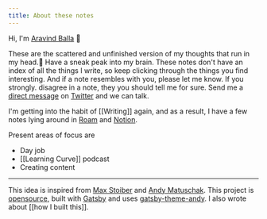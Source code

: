 ```yaml
---
title: About these notes
---
```


Hi, I'm [Aravind Balla](https://aravindballa.com) 👋

These are the scattered and unfinished version of my thoughts that run in my head.🏃 Have a sneak peak into my brain. These notes don't have an index of all the things I write, so keep clicking through the things you find interesting. And if a note resembles with you, please let me know. If you strongly. disagree in a note, they you should tell me for sure. Send me a [direct message](https://twitter.com/messages/compose?recipient_id=532906019) on [Twitter](https://twitter.com/aravindballa) and we can talk.

I'm getting into the habit of [[Writing]] again, and as a result, I have a few notes lying around in [Roam](https://roamresearch.com/) and [Notion](https://www.notion.so/?r=3102f5265a104fcab0afd4ec98f0c9dc).

Present areas of focus are

- Day job
- [[Learning Curve]] podcast
- Creating content

---

This idea is inspired from [Max Stoiber](https://notes.mxstbr.com/) and [Andy Matuschak](https://notes.andymatuschak.org/About_these_notes). This project is [opensource](https://github.com/aravindballa/notes.aravindballa.com/), built with [Gatsby](https://gatsbyjs.org) and uses [gatsby-theme-andy](https://github.com/aravindballa/gatsby-theme-andy/). I also wrote about [[how I built this]].
